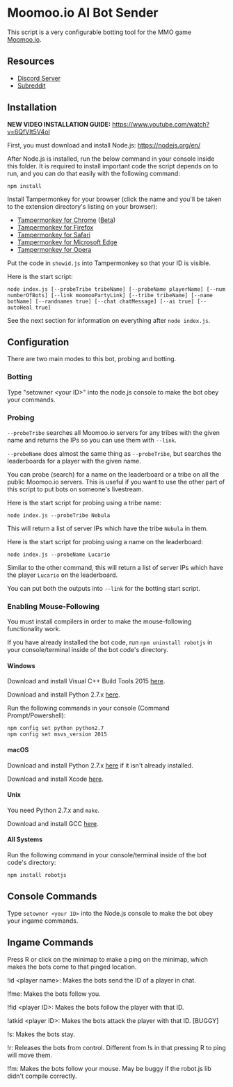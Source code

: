 # Moomoo.io AI Bot Sender

This script is a very configurable botting tool for the MMO game [Moomoo.io](http://moomoo.io).

## Resources

* [Discord Server](https://discord.gg/Uj3GWPy)
* [Subreddit](https://reddit.com/r/Nebula_Devs)

## Installation

**NEW VIDEO INSTALLATION GUIDE:** https://www.youtube.com/watch?v=6QfVIt5V4oI

First, you must download and install Node.js: https://nodejs.org/en/

After Node.js is installed, run the below command in your console inside this folder. It is required to install important code the script depends on to run, and you can do that easily with the following command:

    npm install
    
Install Tampermonkey for your browser (click the name and you'll be taken to the extension directory's listing on your browser):

* [Tampermonkey for Chrome](https://chrome.google.com/webstore/detail/tampermonkey/dhdgffkkebhmkfjojejmpbldmpobfkfo) ([Beta](https://chrome.google.com/webstore/detail/tampermonkey-beta/gcalenpjmijncebpfijmoaglllgpjagf))
* [Tampermonkey for Firefox](https://addons.mozilla.org/firefox/addon/tampermonkey/)
* [Tampermonkey for Safari](http://tampermonkey.net/?browser=safari)
* [Tampermonkey for Microsoft Edge](https://www.microsoft.com/store/p/tampermonkey/9nblggh5162s)
* [Tampermonkey for Opera](https://addons.opera.com/extensions/details/tampermonkey-beta/)

Put the code in `showid.js` into Tampermonkey so that your ID is visible.

Here is the start script:

    node index.js [--probeTribe tribeName] [--probeName playerName] [--num numberOfBots] [--link moomooPartyLink] [--tribe tribeName] [--name botName] [--randnames true] [--chat chatMessage] [--ai true] [--autoHeal true]
    
See the next section for information on everything after `node index.js`.

## Configuration

There are two main modes to this bot, probing and botting.

### Botting

Type "setowner \<your ID>" into the node.js console to make the bot obey your commands.

### Probing

`--probeTribe` searches all Moomoo.io servers for any tribes with the given name and returns the IPs so you can use them with `--link`.

`--probeName` does almost the same thing as `--probeTribe`, but searches the leaderboards for a player with the given name.

You can probe (search) for a name on the leaderboard or a tribe on all the public Moomoo.io servers. This is useful if you want to use the other part of this script to put bots on someone's livestream.

Here is the start script for probing using a tribe name:

    node index.js --probeTribe Nebula
    
This will return a list of server IPs which have the tribe `Nebula` in them.

Here is the start script for probing using a name on the leaderboard:

    node index.js --probeName Lucario
    
Similar to the other command, this will return a list of server IPs which have the player `Lucario` on the leaderboard.

You can put both the outputs into `--link` for the botting start script.

### Enabling Mouse-Following

You must install compilers in order to make the mouse-following functionality work.

If you have already installed the bot code, run `npm uninstall robotjs` in your console/terminal inside of the bot code's directory.

#### Windows

Download and install Visual C++ Build Tools 2015 [here](http://landinghub.visualstudio.com/visual-cpp-build-tools).

Download and install Python 2.7.x [here](https://www.python.org/downloads/release/python-2714/).

Run the following commands in your console (Command Prompt/Powershell):

    npm config set python python2.7
    npm config set msvs_version 2015
  
#### macOS

Download and install Python 2.7.x [here](https://www.python.org/downloads/release/python-2714/) if it isn't already installed.

Download and install Xcode [here](https://developer.apple.com/xcode/download/).

#### Unix

You need Python 2.7.x and `make`.

Download and install GCC [here](https://gcc.gnu.org/).

#### All Systems

Run the following command in your console/terminal inside of the bot code's directory:

    npm install robotjs

## Console Commands

Type `setowner <your ID>` into the Node.js console to make the bot obey your ingame commands.

## Ingame Commands

Press R or click on the minimap to make a ping on the minimap, which makes the bots come to that pinged location.

!id \<player name>: Makes the bots send the ID of a player in chat.
  
!fme: Makes the bots follow you.

!fid \<player ID>: Makes the bots follow the player with that ID.
  
!atkid \<player ID>: Makes the bots attack the player with that ID. [BUGGY]
  
!s: Makes the bots stay.

!r: Releases the bots from control. Different from !s in that pressing R to ping will move them.

!fm: Makes the bots follow your mouse. May be buggy if the robot.js lib didn't compile correctly.
